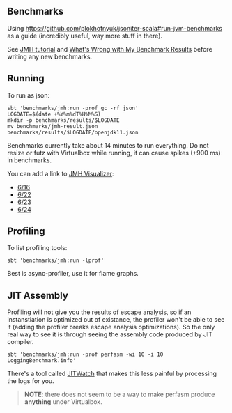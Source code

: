 ## Benchmarks

Using https://github.com/plokhotnyuk/jsoniter-scala#run-jvm-benchmarks as a guide (incredibly useful, way more stuff in there).

See [JMH tutorial](http://tutorials.jenkov.com/java-performance/jmh.html) and [What's Wrong with My Benchmark Results](https://www.researchgate.net/publication/333825812_What's_Wrong_With_My_Benchmark_Results_Studying_Bad_Practices_in_JMH_Benchmarks) before writing any new benchmarks.

## Running 

To run as json:

```
sbt 'benchmarks/jmh:run -prof gc -rf json'
LOGDATE=$(date +%Y%m%dT%H%M%S)
mkdir -p benchmarks/results/$LOGDATE
mv benchmarks/jmh-result.json benchmarks/results/$LOGDATE/openjdk11.json
```

Benchmarks currently take about 14 minutes to run everything.  Do not resize or futz with Virtualbox while running, it can cause spikes (+900 ms) in benchmarks.

You can add a link to [JMH Visualizer](https://jmh.morethan.io/):

* [6/16](https://jmh.morethan.io/?source=https://raw.githubusercontent.com/tersesystems/blindsight/master/benchmarks/results/20200616T110241/openjdk11.json)
* [6/22](https://jmh.morethan.io/?source=https://raw.githubusercontent.com/tersesystems/blindsight/master/benchmarks/results/20200622T222138/openjdk11.json)
* [6/23](https://jmh.morethan.io/?source=https://raw.githubusercontent.com/tersesystems/blindsight/master/benchmarks/results/20200623T190617/openjdk11.json)
* [6/24](https://jmh.morethan.io/?source=https://raw.githubusercontent.com/tersesystems/blindsight/master/benchmarks/results/20200624T092631/openjdk11.json)

## Profiling

To list profiling tools:

```
sbt 'benchmarks/jmh:run -lprof'
```

Best is async-profiler, use it for flame graphs.

## JIT Assembly

Profiling will not give you the results of escape analysis, so if an instanstiation is optimized out of existance, the profiler won't be able to see it (adding the profiler breaks escape analysis optimizations).  So the only real way to see it is through seeing the assembly code produced by JIT compiler.

```
sbt 'benchmarks/jmh:run -prof perfasm -wi 10 -i 10 LoggingBenchmark.info'
```

There's a tool called [JITWatch](https://github.com/AdoptOpenJDK/jitwatch/wiki) that makes this less painful by processing the logs for you.

> **NOTE**: there does not seem to be a way to make perfasm produce **anything** under Virtualbox.
